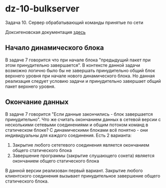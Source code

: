 # dz-10-bulkserver
Задача 10. Сервер обрабатывающий команды принятые по сети

Доксигеновская документация [здесь](https://sena-otus.github.io/dz-10-bulkserver/index.html)

## Начало динамического блока
В задаче 7 говорится что при начале блока "предыдущий пакет при этом принудительно завершается". В контексте данной
задачи возможно логично было бы не завершать принудительно общий блок верхнего уровня при начале нового динамического блока.
Но данная реализация следует условию задачи и принудительно завершает общий пакет верхнего уровня.

## Окончание данных
В задаче 7 говорится "Если данные закончились - блок завершается принудительно". Что же считать
окончанием данных в сетевой версии с несколькими сетевыми соединениями и общим потоком команд в статическом блоке?
С динамическими блоками всё понятно - они индивидуальны для каждого соединения.
Есть 2 варианта:

1. Закрытие любого сететевого соединения является окончанием общего статического блока
2. Завершение программы (закрытие слушающего сокета) является окончанием общего статического блока

В данной версии реализован первый вариант. Закрытие любого клиентского соединения вызывает принудительное
завершение общего статического блока.
